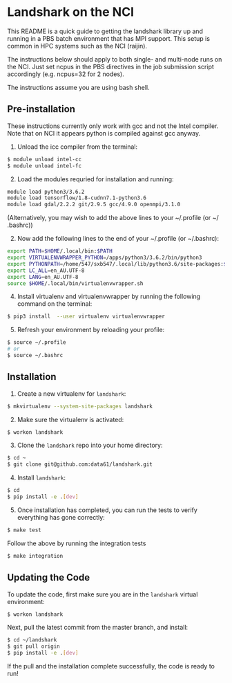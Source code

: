 # Landshark on the NCI

This README is a quick guide to getting the landshark library up and running
in a PBS batch environment that has MPI support. This setup is common in
HPC systems such as the NCI (raijin).

The instructions below should apply to both single- and multi-node runs
on the NCI. Just set ncpus in the PBS  directives in the job submission
script accordingly (e.g. ncpus=32 for 2 nodes).

The instructions assume you are using bash shell.

## Pre-installation

These instructions currently only work with gcc and not the Intel compiler.
Note that on NCI it appears python is compiled against gcc anyway.

1. Unload the icc compiler from the terminal:
```bash
$ module unload intel-cc
$ module unload intel-fc
```
2. Load the modules requried for installation and running:
```bash
module load python3/3.6.2
module load tensorflow/1.8-cudnn7.1-python3.6
module load gdal/2.2.2 git/2.9.5 gcc/4.9.0 openmpi/3.1.0
```
(Alternatively, you may wish to add the above lines to your ~/.profile (or ~/
.bashrc))

2. Now add the following lines to the end of your ~/.profile (or ~/.bashrc):

```bash
export PATH=$HOME/.local/bin:$PATH
export VIRTUALENVWRAPPER_PYTHON=/apps/python3/3.6.2/bin/python3
export PYTHONPATH=/home/547/sxb547/.local/lib/python3.6/site-packages:$PYTHONPATH
export LC_ALL=en_AU.UTF-8
export LANG=en_AU.UTF-8
source $HOME/.local/bin/virtualenvwrapper.sh
``` 

4. Install virtualenv and virtualenvwrapper by running the following command
on the terminal:
```bash
$ pip3 install  --user virtualenv virtualenvwrapper
```

5. Refresh your environment by reloading your profile:
```bash
$ source ~/.profile
# or 
$ source ~/.bashrc
```

## Installation

1. Create a new virtualenv for `landshark`:
```bash
$ mkvirtualenv --system-site-packages landshark
```

2. Make sure the virtualenv is activated:
```bash
$ workon landshark
```

3. Clone the `landshark` repo into your home directory:
```bash
$ cd ~
$ git clone git@github.com:data61/landshark.git
```

4. Install `landshark`:
```bash
$ cd 
$ pip install -e .[dev]
```

5. Once installation has completed, you can run the tests to verify everything
has gone correctly:
```bash
$ make test
```
Follow the above by running the integration tests 
 
```bash
$ make integration
```

## Updating the Code
To update the code, first make sure you are in the `landshark` virtual 
environment:
```bash
$ workon landshark
```
Next, pull the latest commit from the master branch, and install:
```bash
$ cd ~/landshark
$ git pull origin
$ pip install -e .[dev]
```
If the pull and the installation complete successfully, the code is ready to run!
